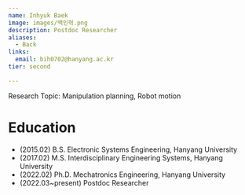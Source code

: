 ```yaml
---
name: Inhyuk Baek
image: images/백인혁.png
description: Postdoc Researcher
aliases:
  - Back
links:
  email: bih0702@hanyang.ac.kr
tier: second

---
```

Research Topic: Manipulation planning, Robot motion  


# Education
- (2015.02) B.S. Electronic Systems Engineering, Hanyang University
- (2017.02) M.S. Interdisciplinary Engineering Systems, Hanyang University
- (2022.02) Ph.D. Mechatronics Engineering, Hanyang University
- (2022.03~present) Postdoc Researcher